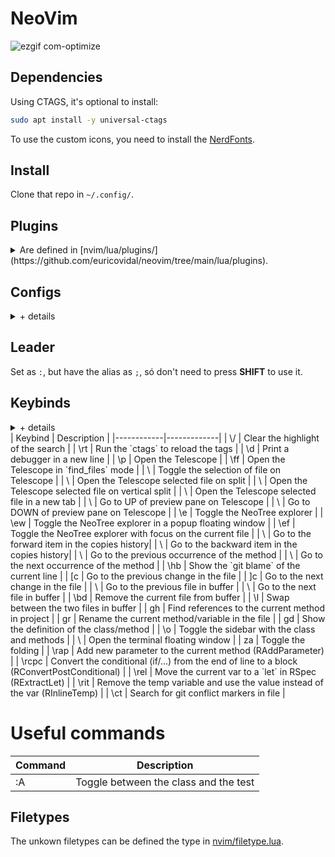 # NeoVim

![ezgif com-optimize](https://user-images.githubusercontent.com/266061/228981500-1af29fda-38b2-4bb7-aa2b-36d3eaf76e78.gif)

## Dependencies

Using CTAGS, it's optional to install:

```sh
sudo apt install -y universal-ctags
```

To use the custom icons, you need to install the [NerdFonts](https://www.nerdfonts.com).

## Install

Clone that repo in `~/.config/`.

## Plugins


<details>

<summary>
Are defined in [nvim/lua/plugins/](https://github.com/euricovidal/neovim/tree/main/lua/plugins).
</summary>

|     Plugin    | Configs           | Description |
|----------------|------------------|-------------|
| [Yanky](https://github.com/gbprod/yanky.nvim) | [yanky.lua](https://github.com/euricovidal/neovim/blob/main/lua/plugins/yanky.lua) | Manage and store all the copies/deletes |
| [Wakatime](https://github.com/wakatime/vim-wakatime) | [wakatime.lua](https://github.com/euricovidal/neovim/blob/main/lua/plugins/wakatime.lua) | External data, register the infos about the working time and programming languages |
| [Trouble](https://github.com/folke/trouble.nvim) | [trouble.lua](https://github.com/euricovidal/neovim/blob/main/lua/plugins/trouble.lua) | TODO |
| [Tidy](https://github.com/euricovidal/neovim/blob/main/lua/plugins/tidy.lua) | [tidy.lua](https://github.com/euricovidal/neovim/blob/main/lua/plugins/tidy.lua) | Remove the spaces in empty lines |
| [Telescope](https://github.com/nvim-telescope/telescope.nvim) | [telescope.lua](https://github.com/euricovidal/neovim/blob/main/lua/plugins/telescope.lua) | TODO |
| [Snippy](https://github.com/euricovidal/neovim/blob/main/lua/plugins/telescope.lua) | [snippy.lua](https://github.com/euricovidal/neovim/blob/main/lua/plugins/snippy.lua) | Basic snippets |
| [Scrollbar](https://github.com/petertriho/nvim-scrollbar) | [scrollbar.lua](https://github.com/euricovidal/neovim/blob/main/lua/plugins/scrollbar.lua) | Set a minimal scrollbar to show the position, trouble and git changes |
| [Rails](https://github.com/tpope/vim-rails) | [rails.lua](https://github.com/euricovidal/neovim/blob/main/lua/plugins/rails.lua) | More details to snippets about the ruby on rails structure |
| [NeoTree](https://github.com/nvim-neo-tree/neo-tree.nvim) | [neo-tree.lua](https://github.com/euricovidal/neovim/blob/main/lua/plugins/neo-tree.lua) | Tree of files, like explorer or NERDTree, with infos about the buffer and git status |
| [Monokai](https://github.com/crusoexia/vim-monokai) | [monokai.lua](https://github.com/euricovidal/neovim/blob/main/lua/plugins/monokai.lua) | The theme/colorscheme as monokai |
| [Mini](https://github.com/echasnovski/mini.nvim) | [mini.lua](https://github.com/euricovidal/neovim/blob/main/lua/plugins/mini.lua) | TODO¹ |
| [Lualine]( https://github.com/nvim-lualine/lualine.nvim) | [lualine.lua](https://github.com/euricovidal/neovim/blob/main/lua/plugins/lualine.lua) | Use to set the statusline |
| [LspSaga](https://github.com/glepnir/lspsaga.nvim) | [lspsaga.lua](https://github.com/euricovidal/neovim/blob/main/lua/plugins/lspsaga.lua) | Improve in the LSP |
| [LspConfig](https://github.com/neovim/nvim-lspconfig) | [lspconfig.lua](https://github.com/euricovidal/neovim/blob/main/lua/plugins/lspconfig.lua) | Configuring the LSP² |
| [LastPlace](https://github.com/farmergreg/vim-lastplace) | [lastplace.lua](https://github.com/euricovidal/neovim/blob/main/lua/plugins/lastplace.lua) | Preserve the last cursor position in the file |
| [Illuminate](https://github.com/RRethy/vim-illuminate) | [illuminate.lua](https://github.com/euricovidal/neovim/blob/main/lua/plugins/illuminate.lua) | Highlith the current method in the file |
| [Gitsigns](https://github.com/lewis6991/gitsigns.nvim) | [gitsigns.lua](https://github.com/euricovidal/neovim/blob/main/lua/plugins/gitsigns.lua) | Git infos, git blame in the current line will be display in 3s in the line |
| [Dashboard](https://github.com/glepnir/dashboard-nvim) | [dashboard.lua](https://github.com/euricovidal/neovim/blob/main/lua/plugins/dashboard.lua) | Init screen/dashboard |
| [Bufferline](https://github.com/akinsho/bufferline.nvim) | [bufferline.lua](https://github.com/euricovidal/neovim/blob/main/lua/plugins/bufferline.lua) | Buffer files display like tabs in the top |
| [Ale](https://github.com/dense-analysis/ale) | [ale.lua](https://github.com/euricovidal/neovim/blob/main/lua/plugins/ale.lua) | Async lint check |
| [RubyRefactoring](https://github.com/ecomba/vim-ruby-refactoring) | [ruby-refactor.lua](https://github.com/euricovidal/neovim/blob/main/lua/plugins/ruby-refactor.lua) | Keymaps for Ruby |


¹ TODO of mini

² current is using only the [solargraph](https://solargraph.org)

</details>

## Configs

<details>
<summary>+ details</summary>
|      Param     | Description |
|----------------|-------------|
| number         | Enable the line numbers |
| ruler          | Enable the highlight of the current line |
| cursorcolumn   | Enable the highlight of the current column |
| cursorline     | Enable the highlight of the current line |
| ruler          | Enable the highlight of the current line |
| ruler          | Enable the highlight of the current line |
| foldenable     | Enable the folding method (using key `za`) |
| foldlevelstart | Set the 3 level to start |
| foldmethod     | Set the folding method as defined by the `foldexp` |
| foldexp        | Set the folding expression as defined by plugin [nvim_treesitter](http://github.com/nvim-treesitter/nvim-treesitter) |
| undofile       | Enable the undo wehn you close the file, the changes are forever |
| backupdir      | Set backdir inside the nvim dir in a tmp folder¹ |
| undodir        | Set undodir inside the nvim dir in a tmp folder¹ |
| directory      | Set swapdir inside the nvim dir in a tmp folder¹ |
| expandtab      | Enable the expandtab to soft the TAB |
| shiftwidth     | Set the tab as two spaces |

¹ these directories are auto created as nvim/tmp/NAME
</details>

## Leader

Set as ` : `, but have the alias as ` ; `, só don't need to press **SHIFT** to use it.

## Keybinds

<details>
<summary>+ details</details>
|   Keybind  | Description |
|------------|-------------|
| \<LEADER\>/  | Clear the highlight of the search |
| \<LEADER\>rt | Run the `ctags` to reload the tags |
| \<LEADER\>d  | Print a debugger in a new line |
| \<LEADER\>p  | Open the Telescope |
| \<LEADER\>ff | Open the Telescope in `find_files` mode |
| \<TAB\>      | Toggle the selection of file on Telescope |
| \<C-x\>      | Open the Telescope selected file on split |
| \<C-v\>      | Open the Telescope selected file on vertical split |
| \<C-t\>      | Open the Telescope selected file in a new tab |
| \<C-u\>      | Go to UP of preview pane on Telescope |
| \<C-d\>      | Go to DOWN of preview pane on Telescope |
| \<LEADER\>e  | Toggle the NeoTree explorer |
| \<LEADER\>ew | Toggle the NeoTree explorer in a popup floating window |
| \<LEADER\>ef | Toggle the NeoTree explorer with focus on the current file |
| \<C-n\>      | Go to the forward item in the copies history|
| \<C-p\>      | Go to the backward item in the copies history|
| \<A-p\>      | Go to the previous occurrence of the method |
| \<A-n\>      | Go to the next occurrence of the method |
| \<LEADER\>hb | Show the `git blame` of the current line |
| [c         | Go to the previous change in the file |
| ]c         | Go to the next change in the file |
| \<C-h\>      | Go to the previous file in buffer |
| \<C-l\>      | Go to the next file in buffer |
| \<LEADER\>bd | Remove the current file from buffer |
| \<LEADER\>l  | Swap between the two files in buffer |
| gh         | Find references to the current method in project |
| gr         | Rename the current method/variable in the file |
| gd         | Show the definition of the class/method |
| \<LEADER\>o  | Toggle the sidebar with the class and methods |
| \<A-d\>      | Open the terminal floating window |
| za         | Toggle the folding |
| \<LEADER\>rap  | Add new parameter to the current method (RAddParameter) |
| \<LEADER\>rcpc | Convert the conditional (if/...) from the end of line to a block (RConvertPostConditional) |
| \<LEADER\>rel  | Move the current var to a `let` in RSpec (RExtractLet) |
| \<LEADER\>rit  | Remove the temp variable and use the value instead of the var (RInlineTemp) |
| \<LEADER\>ct   | Search for git conflict markers in file |

</details>

# Useful commands

| Command  | Description |
|----------|-------------|
| :A       | Toggle between the class and the test |

## Filetypes

The unkown filetypes can be defined the type in [nvim/filetype.lua](https://github.com/euricovidal/neovim/blob/main/filetype.lua).

